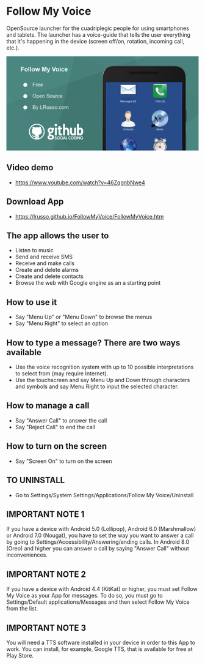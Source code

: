 # Follow My Voice

OpenSource launcher for the cuadriplegic people for using smartphones and tablets. The launcher has a voice-guide that tells the user everything that it's happening in the device (screen off/on, rotation, incoming call, etc.).

![alt screen](https://raw.githubusercontent.com/lrusso/FollowMyVoice/master/FollowMyVoice.png)

## Video demo

- https://www.youtube.com/watch?v=46ZqgnbNwe4

## Download App

- https://lrusso.github.io/FollowMyVoice/FollowMyVoice.htm

## The app allows the user to
- Listen to music
- Send and receive SMS
- Receive and make calls
- Create and delete alarms
- Create and delete contacts
- Browse the web with Google engine as an a starting point

## How to use it
- Say "Menu Up" or "Menu Down" to browse the menus
- Say "Menu Right" to select an option

## How to type a message? There are two ways available
- Use the voice recognition system with up to 10 possible interpretations to select from (may require Internet).
- Use the touchscreen and say Menu Up and Down through characters and symbols and say Menu Right to input the selected character.

## How to manage a call
- Say "Answer Call" to answer the call
- Say "Reject Call" to end the call

## How to turn on the screen
- Say "Screen On" to turn on the screen

## TO UNINSTALL
- Go to Settings/System Settings/Applications/Follow My Voice/Uninstall

## IMPORTANT NOTE 1
If you have a device with Android 5.0 (Lollipop), Android 6.0 (Marshmallow) or Android 7.0 (Nougat), you have to set the way you want to answer a call by going to Settings/Accessibility/Answering/ending calls. In Android 8.0 (Oreo) and higher you can answer a call by saying "Answer Call" without inconveniences.

## IMPORTANT NOTE 2
If you have a device with Android 4.4 (KitKat) or higher, you must set Follow My Voice as your App for messages. To do so, you must go to Settings/Default applications/Messages and then select Follow My Voice from the list.

## IMPORTANT NOTE 3
You will need a TTS software installed in your device in order to this App to work. You can install, for example, Google TTS, that is available for free at Play Store.
